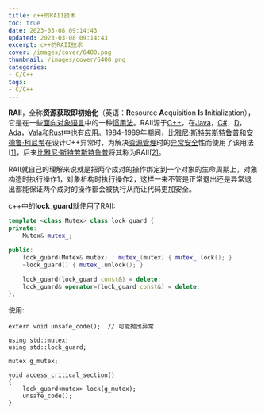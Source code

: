 ```yaml
---
title: c++的RAII技术
toc: true
date: 2023-03-08 09:14:43
updated: 2023-03-08 09:14:43
excerpt: c++的RAII技术
cover: /images/cover/6400.png
thumbnail: /images/cover/6400.png
categories:
- C/C++
tags:
- C/C++
---
```


**RAII**，全称**资源获取即初始化**（英语：**R**esource **A**cquisition **I**s **I**nitialization），它是在一些[面向对象语言](https://zh.wikipedia.org/wiki/面向对象语言)中的一种[惯用法](https://zh.wikipedia.org/w/index.php?title=慣用法&action=edit&redlink=1)。RAII源于[C++](https://zh.wikipedia.org/wiki/C%2B%2B)，在[Java](https://zh.wikipedia.org/wiki/Java)，[C#](https://zh.wikipedia.org/wiki/C♯)，[D](https://zh.wikipedia.org/wiki/D语言)，[Ada](https://zh.wikipedia.org/wiki/Ada)，[Vala](https://zh.wikipedia.org/wiki/Vala)和[Rust](https://zh.wikipedia.org/wiki/Rust)中也有应用。1984-1989年期间，[比雅尼·斯特劳斯特鲁普](https://zh.wikipedia.org/wiki/比雅尼·斯特勞斯特魯普)和[安德鲁·柯尼希](https://zh.wikipedia.org/w/index.php?title=安德鲁·柯尼希&action=edit&redlink=1)在设计C++异常时，为解决[资源管理](https://zh.wikipedia.org/w/index.php?title=資源管理&action=edit&redlink=1)时的[异常安全](https://zh.wikipedia.org/w/index.php?title=異常安全&action=edit&redlink=1)性而使用了该用法[[1\]](https://zh.wikipedia.org/zh-cn/RAII#cite_note-1)，后来[比雅尼·斯特劳斯特鲁普](https://zh.wikipedia.org/wiki/比雅尼·斯特勞斯特魯普)将其称为RAII[[2\]](https://zh.wikipedia.org/zh-cn/RAII#cite_note-FOOTNOTEStroustrup1994chpt._16.5_Resource_Management-2)。

RAII就自己的理解来说就是把两个成对的操作绑定到一个对象的生命周期上，对象构造时执行操作1，对象析构时执行操作2，这样一来不管是正常退出还是异常退出都能保证两个成对的操作都会被执行从而让代码更加安全。

c++中的**lock_guard**就使用了RAII:

```c++
template <class Mutex> class lock_guard {
private:
    Mutex& mutex_;

public:
    lock_guard(Mutex& mutex) : mutex_(mutex) { mutex_.lock(); }
    ~lock_guard() { mutex_.unlock(); }

    lock_guard(lock_guard const&) = delete;
    lock_guard& operator=(lock_guard const&) = delete;
};
```

使用:

```
extern void unsafe_code();  // 可能抛出异常

using std::mutex;
using std::lock_guard;

mutex g_mutex;

void access_critical_section()
{
    lock_guard<mutex> lock(g_mutex);
    unsafe_code();
}
```
